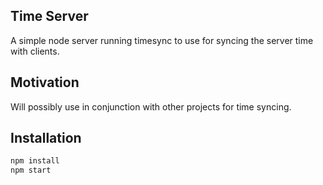## Time Server

A simple node server running timesync to use for syncing the server time with clients.

## Motivation

Will possibly use in conjunction with other projects for time syncing.

## Installation

```bash
npm install
npm start
```
